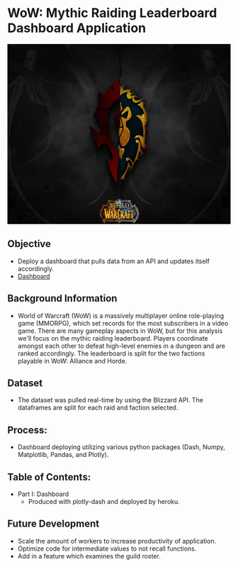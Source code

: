 # WoW: Mythic Raiding Leaderboard Dashboard Application

<p align="center">
  <img width="600" height="406" src="assets/logo.jpg">
</p>



## Objective
* Deploy a dashboard that pulls data from an API and updates itself accordingly.
* [Dashboard](https://wow-bfa-mythic-raid-lbapp.herokuapp.com/)

## Background Information
* World of Warcraft (WoW) is a massively multiplayer online role-playing game (MMORPG), which set records for the most subscribers in a video game. There are many gameplay aspects in WoW, but for this analysis we'll focus on the mythic raiding leaderboard. Players coordinate amongst each other to defeat high-level enemies in a dungeon and are ranked accordingly. The leaderboard is split for the two factions playable in WoW: Alliance and Horde. 

## Dataset
* The dataset was pulled real-time by using the Blizzard API. The dataframes are split for each raid and faction selected.

## Process:
* Dashboard deploying utilizing various python packages (Dash, Numpy, Matplotlib, Pandas, and Plotly).


## Table of Contents:
* Part I: Dashboard
    * Produced with plotly-dash and deployed by heroku.
    
    
 ## Future Development
 * Scale the amount of workers to increase productivity of application.
 * Optimize code for intermediate values to not recall functions.
 * Add in a feature which examines the guild roster.
